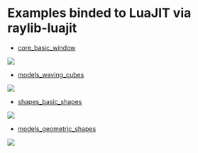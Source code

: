 # Examples binded to LuaJIT via raylib-luajit

- [core_basic_window](https://github.com/Rabios/rayjit/blob/master/core_basic_window.lua)
<img src="https://github.com/Rabios/rayjit/blob/master/core_basic_window.png">

- [models_waving_cubes](https://github.com/Rabios/rayjit/blob/master/models_waving_cubes.lua)
<img src="https://github.com/Rabios/rayjit/blob/master/models_waving_cubes.png">

- [shapes_basic_shapes](https://github.com/Rabios/rayjit/blob/master/shapes_basic_shapes.lua)
<img src="https://github.com/Rabios/rayjit/blob/master/shapes_basic_shapes.png">

- [models_geometric_shapes](https://github.com/Rabios/rayjit/blob/master/models_geometric_shapes.lua)
<img src="https://github.com/Rabios/rayjit/blob/master/models_geometric_shapes.png">
